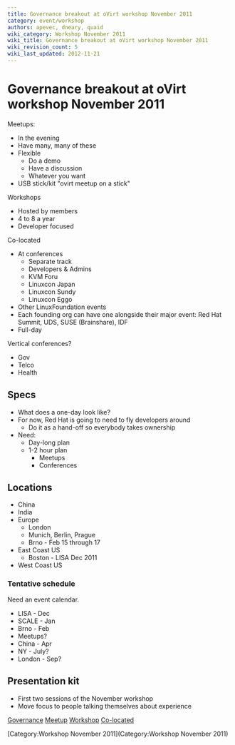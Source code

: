 ```yaml
---
title: Governance breakout at oVirt workshop November 2011
category: event/workshop
authors: apevec, dneary, quaid
wiki_category: Workshop November 2011
wiki_title: Governance breakout at oVirt workshop November 2011
wiki_revision_count: 5
wiki_last_updated: 2012-11-21
---
```


# Governance breakout at oVirt workshop November 2011

Meetups:

*   In the evening
*   Have many, many of these
*   Flexible
    -   Do a demo
    -   Have a discussion
    -   Whatever you want
*   USB stick/kit "ovirt meetup on a stick"

Workshops

*   Hosted by members
*   4 to 8 a year
*   Developer focused

Co-located

*   At conferences
    -   Separate track
    -   Developers & Admins
    -   KVM Foru
    -   Linuxcon Japan
    -   Linuxcon Sundy
    -   Linuxcon Eggo
*   Other LinuxFoundation events
*   Each founding org can have one alongside their major event: Red Hat Summit, UDS, SUSE (Brainshare), IDF
*   Full-day

Vertical conferences?

*   Gov
*   Telco
*   Health

## Specs

*   What does a one-day look like?
*   For now, Red Hat is going to need to fly developers around
    -   Do it as a hand-off so everybody takes ownership
*   Need:
    -   Day-long plan
    -   1-2 hour plan
        -   Meetups
        -   Conferences

## Locations

*   China
*   India
*   Europe
    -   London
    -   Munich, Berlin, Prague
    -   Brno - Feb 15 through 17
*   East Coast US
    -   Boston - LISA Dec 2011
*   West Coast US

### Tentative schedule

Need an event calendar.

*   LISA - Dec
*   SCALE - Jan
*   Brno - Feb
*   Meetups?
*   China - Apr
*   NY - July?
*   London - Sep?

## Presentation kit

*   First two sessions of the November workshop
*   Move focus to people talking themselves about experience

[Governance](Governance) [Meetup](Meetup) [Workshop](Workshop) [Co-located](Co-located)

[Category:Workshop November 2011](Category:Workshop November 2011)
